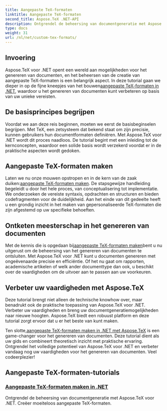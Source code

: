 ```yaml
---
title: Aangepaste TeX-formaten
linktitle: Aangepaste TeX-formaten
second_title: Aspose.TeX .NET-API
description: Ontgrendel de beheersing van documentgeneratie met Aspose.TeX voor .NET. Leer moeiteloos aangepaste TeX-formaten maken in deze uitgebreide tutorial.
type: docs
weight: 31
url: /nl/net/custom-tex-formats/
---
```

## Invoering

 Aspose.TeX voor .NET opent een wereld aan mogelijkheden voor het genereren van documenten, en het beheersen van de creatie van aangepaste TeX-formaten is een belangrijk aspect. In deze tutorial gaan we dieper in op de fijne kneepjes van het bouwen[aangepaste TeX-formaten in .NET](./create-custom-tex-formats/), waardoor u het genereren van documenten kunt verbeteren op basis van uw unieke vereisten.

## De basisprincipes begrijpen

Voordat we aan deze reis beginnen, moeten we eerst de basisbeginselen begrijpen. Met TeX, een zetsysteem dat bekend staat om zijn precisie, kunnen gebruikers hun documentformaten definiëren. Met Aspose.TeX voor .NET wordt dit proces naadloos. De tutorial begint met een inleiding tot de kernconcepten, waardoor een solide basis wordt verzekerd voordat er in de praktische aspecten wordt gedoken.

## Aangepaste TeX-formaten maken

Laten we nu onze mouwen opstropen en in de kern van de zaak duiken:[aangepaste TeX-formaten maken](./create-custom-tex-formats/). De stapsgewijze handleiding begeleidt u door het hele proces, van conceptualisering tot implementatie. We onderzoeken de vereiste syntaxis, opdrachten en structuren en bieden codefragmenten voor de duidelijkheid. Aan het einde van dit gedeelte heeft u een grondig inzicht in het maken van gepersonaliseerde TeX-formaten die zijn afgestemd op uw specifieke behoeften.

## Ontketen meesterschap in het genereren van documenten

 Met de kennis die is opgedaan bij[aangepaste TeX-formaten maken](./create-custom-tex-formats/)bent u nu uitgerust om de beheersing van het genereren van documenten te ontsluiten. Met Aspose.TeX voor .NET kunt u documenten genereren met ongeëvenaarde precisie en efficiëntie. Of het nu gaat om rapporten, academische artikelen of welk ander documenttype dan ook, u beschikt over de vaardigheden om de uitvoer aan te passen aan uw voorkeuren.

## Verbeter uw vaardigheden met Aspose.TeX

Deze tutorial brengt niet alleen de technische knowhow over, maar benadrukt ook de praktische toepassing van Aspose.TeX voor .NET. Verbeter uw vaardigheden en breng uw documentgeneratiemogelijkheden naar nieuwe hoogten. Aspose.TeX biedt een robuust platform en deze tutorial zorgt ervoor dat u er het beste van kunt maken.

 Ten slotte,[aangepaste TeX-formaten maken in .NET met Aspose.TeX](./create-custom-tex-formats/) is een game-changer voor het genereren van documenten. Deze tutorial dient als uw gids en combineert theoretisch inzicht met praktische ervaring. Ontgrendel het volledige potentieel van Aspose.TeX voor .NET en verbeter vandaag nog uw vaardigheden voor het genereren van documenten. Veel codeerplezier!
## Aangepaste TeX-formaten-tutorials
### [Aangepaste TeX-formaten maken in .NET](./create-custom-tex-formats/)
Ontgrendel de beheersing van documentgeneratie met Aspose.TeX voor .NET. Creëer moeiteloos aangepaste TeX-formaten.